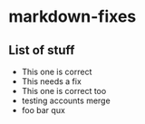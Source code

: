 # markdown-fixes

## List of stuff

- This one is correct
- This needs a fix
- This one is correct too
- testing accounts merge
- foo bar qux